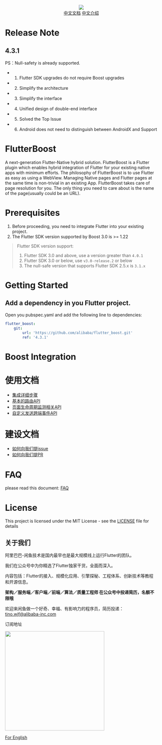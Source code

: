 <p align="center">
  <img src="flutter_boost.png">
   <b></b><br>
  <a href="README_CN.md">中文文档</a>
  <a href="https://zhuanlan.zhihu.com/p/362662962">中文介绍</a>
</p>

# Release Note
## 4.3.1

PS：Null-safety is already supported.

- 1. Flutter SDK upgrades do not require Boost upgrades
- 2. Simplify the architecture
- 3. Simplify the interface
- 4. Unified design of double-end interface
- 5. Solved the Top Issue
- 6. Android does not need to distinguish between AndroidX and Support
# FlutterBoost
A next-generation Flutter-Native hybrid solution. FlutterBoost is a Flutter plugin which enables hybrid integration of Flutter for your existing native apps with minimum efforts. The philosophy of FlutterBoost is to use Flutter as easy as using a WebView. Managing Native pages and Flutter pages at the same time is non-trivial in an existing App. FlutterBoost takes care of page resolution for you. The only thing you need to care about is the name of the page(usually could be an URL). 
<a name="bf647454"></a>

# Prerequisites

1. Before proceeding, you need to integrate Flutter into your existing project.
2. The Flutter SDK version supported by Boost 3.0 is >= 1.22

> Flutter SDK version support:
>1. Flutter SDK 3.0 and above, use a version greater than `4.0.1`
>2. Flutter SDK 3.0 or below, use `v3.0-release.2` or below
>3. The null-safe version that supports Flutter SDK 2.5.x is `3.1.x`

# Getting Started


## Add a dependency in you Flutter project.

Open you pubspec.yaml and add the following line to dependencies:

``` yaml
flutter_boost:
    git:
        url: 'https://github.com/alibaba/flutter_boost.git'
        ref: '4.3.1'
```



# Boost  Integration


# 使用文档

- [集成详细步骤](https://github.com/alibaba/flutter_boost/blob/master/docs/install.md)
- [基本的路由API](https://github.com/alibaba/flutter_boost/blob/master/docs/routeAPI.md)
- [页面生命周期监测相关API](https://github.com/alibaba/flutter_boost/blob/master/docs/lifecycle.md)
- [自定义发送跨端事件API](https://github.com/alibaba/flutter_boost/blob/master/docs/event.md)

# 建设文档
- [如何向我们提issue](https://github.com/alibaba/flutter_boost/blob/master/docs/issue.md)
- [如何向我们提PR](https://github.com/alibaba/flutter_boost/blob/master/docs/pr.md)


# FAQ
please read this document:
<a href="Frequently Asked Question.md">FAQ</a>


# License
This project is licensed under the MIT License - see the [LICENSE](LICENSE) file for details


## 关于我们

阿里巴巴-闲鱼技术是国内最早也是最大规模线上运行Flutter的团队。

我们在公众号中为你精选了Flutter独家干货，全面而深入。

内容包括：Flutter的接入、规模化应用、引擎探秘、工程体系、创新技术等教程和开源信息。

**架构／服务端／客户端／前端／算法／质量工程师 在公众号中投递简历，名额不限哦**

欢迎来闲鱼做一个好奇、幸福、有影响力的程序员，简历投递：tino.wjf@alibaba-inc.com

订阅地址

<img src="https://img.alicdn.com/tfs/TB17Ki5XubviK0jSZFNXXaApXXa-656-656.png" width="328px" height="328px">

[For English](https://twitter.com/xianyutech "For English")
